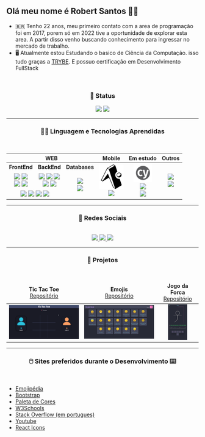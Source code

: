 ## Olá meu nome é Robert Santos 👏🏼

- 🇧🇷 Tenho 22 anos, meu primeiro contato com a area de programação foi em 2017, porem só em 2022 tive a oportunidade de explorar esta area. A partir disso venho buscando conhecimento para ingressar no mercado de trabalho.
- 🖥️ Atualmente estou Estudando o basico de Ciência da Computação. isso tudo graças a <a href="https://github.com/tryber" target="_blank">TRYBE</a>. E possuo certificação em Desenvolvimento FullStack
<!-- - 💪🏼 A seguir um dos meus projetos ainda em desenvolvimento <a href="https://robertsantos-dev.github.io/" target="_blank">MEU PROJETO</a> -->
<br>

<h3 align="center">🤳 Status</h3>
<div align="center">
  <img width="390px" src="https://github-readme-stats.vercel.app/api?username=RobertSantos-dev&bg_color=45,000000,030147&hide_border=true&show_icons=true&title_color=00d5ff&text_color=ffffff&icon_color=04cc5b" />
  <img width="350px" src="https://github-readme-stats.vercel.app/api/top-langs/?username=RobertSantos-dev&icon_color=04cc5b&&bg_color=45,000000,030147&text_color=ffffff&hide_border=true&title_color=00d5ff&theme_name=dracula&layout=compact" />
</div>
<hr>
  
<h3 align="center"> 👨‍💻 Linguagem e Tecnologias Aprendidas</h3>
<br>

<table align="center">
  <thead>
    <tr>
      <th colspan="3">WEB</th>
      <th rowspan="1">Mobile</th>
      <th>Em estudo</th>
      <th>Outros</th>
    </tr>
  </thead>
  <tbody>
    <tr>
      <td align="center"><strong>FrontEnd</strong></td>
      <td align="center"><strong>BackEnd</strong</td>
      <td align="center"><strong>Databases</strong></td>
      <td rowspan="3" align="center">
        <img src="./img/icons/expo_icon.svg" color="white" />
        </br>
        <img src="https://cdn.jsdelivr.net/gh/devicons/devicon/icons/react/react-original.svg" width="38px" />
      </td>
      <td rowspan="3" align="center">
        <img src="./img/icons/cy_icon.png" />
        </br>
        <img src="https://cdn.jsdelivr.net/gh/devicons/devicon/icons/graphql/graphql-plain-wordmark.svg" width="55px" />
        </br>
        <img src="https://cdn.jsdelivr.net/gh/devicons/devicon/icons/selenium/selenium-original.svg" width="38px" />
      </td>
      <td rowspan="3" align="center">
        <img src="https://cdn.jsdelivr.net/gh/devicons/devicon/icons/linux/linux-original.svg" width="42px" />
        </br>
        <img src="https://cdn.jsdelivr.net/gh/devicons/devicon/icons/vscode/vscode-original.svg" width="42px" />
      </td>
    </tr>
    <tr>
      <td align="center">
        <img src="https://cdn.jsdelivr.net/gh/devicons/devicon/icons/html5/html5-plain-wordmark.svg" width="48px" />
        <img src="https://cdn.jsdelivr.net/gh/devicons/devicon/icons/css3/css3-plain-wordmark.svg" width="48px" />
        </br>
        <img src="https://cdn.jsdelivr.net/gh/devicons/devicon/icons/react/react-original-wordmark.svg" width="48px" />
        <img src="https://cdn.jsdelivr.net/gh/devicons/devicon/icons/redux/redux-original.svg" width="38px" />
      </td>
      <td align="center">
        <img src="https://cdn.jsdelivr.net/gh/devicons/devicon/icons/nodejs/nodejs-original.svg" width="48px" />
        <img src="https://cdn.jsdelivr.net/gh/devicons/devicon/icons/docker/docker-original-wordmark.svg" width="48px" />
        <img src="https://cdn.jsdelivr.net/gh/devicons/devicon/icons/mocha/mocha-plain.svg" width="48px" />
        </br>
        <img src="https://cdn.jsdelivr.net/gh/devicons/devicon/icons/express/express-original-wordmark.svg" width="48px" />
        <img src="https://cdn.jsdelivr.net/gh/devicons/devicon/icons/sequelize/sequelize-original-wordmark.svg" width="75px" />
      </td>
      <td colspan="1" rowspan="2" align="center">
        <img src="https://cdn.jsdelivr.net/gh/devicons/devicon/icons/mysql/mysql-original-wordmark.svg" width="65px" />
        </br>
        <img src="https://cdn.jsdelivr.net/gh/devicons/devicon/icons/mongodb/mongodb-plain-wordmark.svg" width="55px" />
      </td>
    </tr>
    <tr>
      <td colspan="2" align="center">
        <img src="https://cdn.jsdelivr.net/gh/devicons/devicon/icons/javascript/javascript-original.svg" width="38px" />
        <img src="https://cdn.jsdelivr.net/gh/devicons/devicon/icons/python/python-original-wordmark.svg" width="48px" />
        <img src="https://cdn.jsdelivr.net/gh/devicons/devicon/icons/typescript/typescript-original.svg" width="38px" />  
        <img src="https://cdn.jsdelivr.net/gh/devicons/devicon/icons/jest/jest-plain.svg" width="38px" />
      </td>
    </tr>
  </tbody>
</table>

<hr>

 <h3 align="center">📱 Redes Sociais</h3>
 <br>
 
<div align="center">
  <a href="https://github.com/RobertSantos-dev" target="_blank">
    <img src="https://img.shields.io/badge/github-%23121011.svg?style=for-the-badge&logo=github&logoColor=white" />
  </a>
  <a href="https://www.linkedin.com/in/robert-santos-389473238" target="_blank">
    <img src="https://img.shields.io/badge/linkedin-%230077B5.svg?style=for-the-badge&logo=linkedin&logoColor=white" />
  </a>
  <a href="https://www.instagram.com/robert_saan/" target="_blank">
    <img src="https://img.shields.io/badge/Instagram-%23E4405F.svg?style=for-the-badge&logo=Instagram&logoColor=white" />
  </a>
</div>
<hr>

<h3 align="center">🚀 Projetos</h3>
<br>
<table align="center">
  <thead>
    <tr>
      <td align="center">
        <strong>Tic Tac Toe</strong><br>
        <a href="https://github.com/RobertSantos-dev/Tic-Tac-Toe" target="blank">Repositório</a>
      </td>
      <td align="center">
        <strong>Emojis</strong><br>
        <a href="https://github.com/RobertSantos-dev/Emojis" target="blank">Repositório</a>
      </td>
      <td align="center">
        <strong>Jogo da Forca</strong><br>
        <a href="https://github.com/RobertSantos-dev/Jogo-da-Forca" target="blank">Repositório</a>
      </td>
    </tr>
  </thead>
  <tbody>
    <tr>
      <td align="center">
        <img src="./img/prints/print1.png" width="190px" />
      </td>
      <td align="center">
        <img src="./img/prints/print4.png" width="190px" />
      </td>
      <td align="center">
        <img src="./img/prints/print2.jpg" width="50px" />
      </td>
    </tr>
  </tbody>
</table>
<hr>

<h3 align="center">🖱️ Sites preferidos durante o Desenvolvimento ⌨️</h3>
<br>

<!--
  <img height="32" width="32" src="https://unpkg.com/simple-icons@v8/icons/dotenv.svg" />
  <img height="32" width="32" src="https://cdn.simpleicons.org/dotenv/ECD53F" />
-->

<!--
  <img src="https://img.shields.io/badge/Cypress-17202C?style=for-the-badge&logo=cypress&logoColor=white" />
  <img src="https://img.shields.io/badge/GraphQl-E10098?style=for-the-badge&logo=graphql&logoColor=white" />
-->

- <a href="https://emojipedia.org/">Emojipédia</a>
- <a href="https://icons.getbootstrap.com/">Bootstrap</a>
- <a href="https://paletadecores.com/">Paleta de Cores</a>
- <a href="https://www.w3schools.com/">W3Schools</a>
- <a href="https://pt.stackoverflow.com/">Stack Overflow (em portugues)</a>
- <a href="https://www.youtube.com/">Youtube</a>
- <a href="https://react-icons.github.io/react-icons/">React Icons</a>
